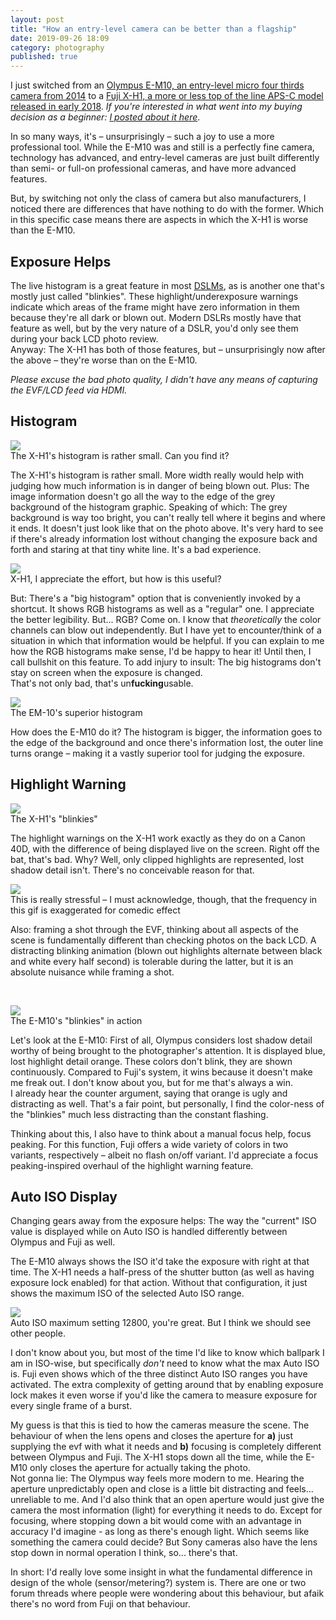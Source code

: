 ```yaml
---
layout: post
title: "How an entry-level camera can be better than a flagship"
date: 2019-09-26 18:09
category: photography
published: true
---
```



I just switched from an [Olympus E-M10, an entry-level micro four thirds camera from 2014](https://www.dpreview.com/reviews/olympus-om-d-e-m10) to a [Fuji X-H1, a more or less top of the line APS-C model released in early 2018](https://www.dpreview.com/reviews/fujifilm-x-h1). *If you're interested in what went into my buying decision as a beginner: [I posted about it here](https://blog.timmschoof.com/2015/12/29/choosing-a-camera-in-2015/)*.

In so many ways, it's – unsurprisingly – such a joy to use a more professional tool. While the E-M10 was and still is a perfectly fine camera, technology has advanced, and entry-level cameras are just built differently than semi- or full-on professional cameras, and have more advanced features.

But, by switching not only the class of camera but also manufacturers, I noticed there are differences that have nothing to do with the former. Which in this specific case means there are aspects in which the X-H1 is worse than the E-M10. 

## Exposure Helps

The live histogram is a great feature in most [DSLMs](https://en.wikipedia.org/wiki/Mirrorless_interchangeable-lens_camera), as is another one that's mostly just called "blinkies". These highlight/underexposure warnings indicate which areas of the frame might have zero information in them because they're all dark or blown out. Modern DSLRs mostly have that feature as well, but by the very nature of a DSLR, you'd only see them during your back LCD photo review.  
Anyway: The X-H1 has both of those features, but – unsurprisingly now after the above – they're worse than on the E-M10.

*Please excuse the bad photo quality, I didn't have any means of capturing the EVF/LCD feed via HDMI.*

## Histogram 

<p class="pic"><a href="URL"><img src="http://blog.timmschoof.com/images/xh1_hist.jpg"></a><br>The X-H1's histogram is rather small. Can you find it?</p>

The X-H1's histogram is rather small. More width really would help with judging how much information is in danger of being blown out. Plus: The image information doesn't go all the way to the edge of the grey background of the histogram graphic. Speaking of which: The grey background is way too bright, you can't really tell where it begins and where it ends. It doesn't just look like that on the photo above. It's very hard to see if there's already information lost without changing the exposure back and forth and staring at that tiny white line. It's a bad experience.

<p class="pic"><a href="URL"><img src="http://blog.timmschoof.com/images/xh1_hist_big.jpg"></a><br>X-H1, I appreciate the effort, but how is this useful?</p>

But: There's a "big histogram" option that is conveniently invoked by a shortcut. It shows RGB histograms as well as a "regular" one. I appreciate the better legibility. But... RGB? Come on. I know that *theoretically* the color channels can blow out independently. But I have yet to encounter/think of a situation in which that information would be helpful. If you can explain to me how the RGB histograms make sense, I'd be happy to hear it! Until then, I call bullshit on this feature. 
To add injury to insult: The big histograms don't stay on screen when the exposure is changed.  
That's not only bad, that's un**fucking**usable.
<br>
<p class="pic"><a href="URL"><img src="http://blog.timmschoof.com/images/em10_hist.jpg"></a><br>The EM-10's superior histogram</p>

How does the E-M10 do it? The histogram is bigger, the information goes to the edge of the background and once there's information lost, the outer line turns orange – making it a vastly superior tool for judging the exposure.

## Highlight Warning

<p class="pic"><a href="URL"><img src="http://blog.timmschoof.com/images/xh1_blink.jpg"></a><br>The X-H1's "blinkies"</p>

The highlight warnings on the X-H1 work exactly as they do on a Canon 40D, with the difference of being displayed live on the screen. Right off the bat, that's bad. Why? Well, only clipped highlights are represented, lost shadow detail isn't. There's no conceivable reason for that.  

<p class="pic"><a href="URL"><img src="http://blog.timmschoof.com/images/blinkies.gif"></a><br>This is really stressful – I must acknowledge, though, that the frequency in this gif is exaggerated for comedic effect</p>

Also: framing a shot through the EVF, thinking about all aspects of the scene is fundamentally different than checking photos on the back LCD. A distracting blinking animation (blown out highlights alternate between black and white every half second) is tolerable during the latter, but it is an absolute nuisance while framing a shot.

<br>
<p class="pic"><a href="URL"><img src="http://blog.timmschoof.com/images/em10_blink.jpg"></a><br>The E-M10's "blinkies" in action</p>

Let's look at the E-M10: First of all, Olympus considers lost shadow detail worthy of being brought to the photographer's attention. It is displayed blue, lost highlight detail orange. These colors don't blink, they are shown continuously. Compared to Fuji's system, it wins because it doesn't make me freak out. I don't know about you, but for me that's always a win.  
I already hear the counter argument, saying that orange is ugly and distracting as well. That's a fair point, but personally, I find the color-ness of the "blinkies" much less distracting than the constant flashing.

Thinking about this, I also have to think about a manual focus help, focus peaking. For this function, Fuji offers a wide variety of colors in two variants, respectively – albeit no flash on/off variant. I'd appreciate a focus peaking-inspired overhaul of the highlight warning feature. 

## Auto ISO Display

Changing gears away from the exposure helps: The way the "current" ISO value is displayed while on Auto ISO is handled differently between Olympus and Fuji as well. 

The E-M10 always shows the ISO it'd take the exposure with right at that time. The X-H1 needs a half-press of the shutter button (as well as having exposure lock enabled) for that action. Without that configuration, it just shows the maximum ISO of the selected Auto ISO range. 

<p class="pic"><a href="URL"><img src="http://blog.timmschoof.com/images/ISO_EL.gif"></a><br>Auto ISO maximum setting 12800, you're great. But I think we should see other people.</p>

I don't know about you, but most of the time I'd like to know which ballpark I am in ISO-wise, but specifically *don't* need to know what the max Auto ISO is. Fuji even shows which of the three distinct Auto ISO ranges you have activated. The extra complexity of getting around that by enabling exposure lock makes it even worse if you'd like the camera to measure exposure for every single frame of a burst.

My guess is that this is tied to how the cameras measure the scene. The behaviour of when the lens opens and closes the aperture for **a)** just supplying the evf with what it needs and **b)** focusing is completely different between Olympus and Fuji. The X-H1 stops down all the time, while the E-M10 only closes the aperture for actually taking the photo.  
Not gonna lie: The Olympus way feels more modern to me. Hearing the aperture unpredictably open and close is a little bit distracting and feels... unreliable to me. And I'd also think that an open aperture would just give the camera the most information (light) for everything it needs to do. Except for focusing, where stopping down a bit would come with an advantage in accuracy I'd imagine - as long as there's enough light. Which seems like something the camera could decide? But Sony cameras also have the lens stop down in normal operation I think, so... there's that. 

In short: I'd really love some insight in what the fundamental difference in design of the whole (sensor/metering?) system is. There are one or two forum threads where people were wondering about this behaviour, but afaik there's no word from Fuji on that behaviour.